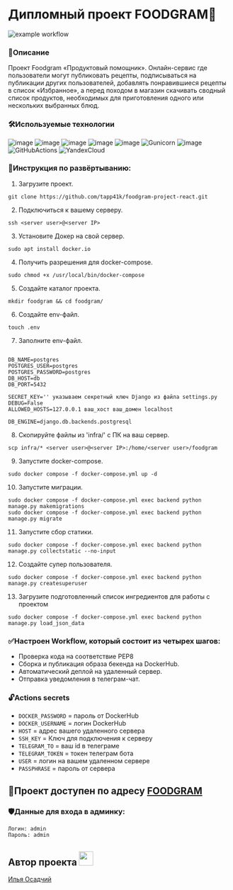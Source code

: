 # Дипломный проект FOODGRAM🍔 
![example workflow](https://github.com/tapp41k/foodgram-project-react/actions/workflows/foodgram_workflow.yml/badge.svg)
### 📖Описание
Проект Foodgram «Продуктовый помощник». Онлайн-сервис где пользователи могут публиковать рецепты, подписываться на публикации других пользователей, добавлять понравившиеся рецепты в список «Избранное», а перед походом в магазин скачивать сводный список продуктов, необходимых для приготовления одного или нескольких выбранных блюд.
### 🛠️Используемые технологии
![image](https://img.shields.io/badge/Python-FFD43B?style=for-the-badge&logo=python&logoColor=blue)
![image](https://img.shields.io/badge/Django-092E20?style=for-the-badge&logo=django&logoColor=green)
![image](https://img.shields.io/badge/django%20rest-ff1709?style=for-the-badge&logo=django&logoColor=white)
![image](https://img.shields.io/badge/Docker-2CA5E0?style=for-the-badge&logo=docker&logoColor=white)
![image](https://img.shields.io/badge/Nginx-009639?style=for-the-badge&logo=nginx&logoColor=white)
![Gunicorn](https://img.shields.io/badge/gunicorn-%298729.svg?style=for-the-badge&logo=gunicorn&logoColor=white)
![image](https://img.shields.io/badge/PostgreSQL-316192?style=for-the-badge&logo=postgresql&logoColor=white)
![GitHubActions](https://img.shields.io/badge/GitHub_Actions-black?style=for-the-badge&logo=github-actions&logoColor=white)
![YandexCloud](https://img.shields.io/badge/Yandex_Cloud-FFD43B?style=for-the-badge&logo=yandex-cloud&logoColor=white)
### 📝Инструкция по развёртыванию:
1. Загрузите проект.
```
git clone https://github.com/tapp41k/foodgram-project-react.git
```
2. Подключиться к вашему серверу.
```
ssh <server user>@<server IP>
```
3. Установите Докер на свой сервер.
```
sudo apt install docker.io
```
4. Получить разрешения для docker-compose.
```
sudo chmod +x /usr/local/bin/docker-compose
```
5. Создайте каталог проекта.
```
mkdir foodgram && cd foodgram/
```
6. Создайте env-файл.
```
touch .env
```
7. Заполните env-файл.
```

DB_NAME=postgres
POSTGRES_USER=postgres
POSTGRES_PASSWORD=postgres
DB_HOST=db
DB_PORT=5432

SECRET_KEY='' указываем секретный ключ Django из файла settings.py
DEBUG=False
ALLOWED_HOSTS=127.0.0.1 ваш_хост ваш_домен localhost

DB_ENGINE=django.db.backends.postgresql

```
8. Скопируйте файлы из 'infra/' с ПК на ваш сервер.
```
scp infra/* <server user>@<server IP>:/home/<server user>/foodgram
```
9. Запустите docker-compose.
```
sudo docker compose -f docker-compose.yml up -d
```
10. Запустите миграции.
```
sudo docker compose -f docker-compose.yml exec backend python manage.py makemigrations
sudo docker compose -f docker-compose.yml exec backend python manage.py migrate
```
11. Запустите сбор статики.
```
sudo docker compose -f docker-compose.yml exec backend python manage.py collectstatic --no-input
```
12. Создайте супер пользователя.
```
sudo docker compose -f docker-compose.yml exec backend python manage.py createsuperuser
```
13. Загрузите подготовленный список ингредиентов для работы с проектом
```
sudo docker compose -f docker-compose.yml exec backend python manage.py load_json_data
```

### ✅Настроен Workflow, который состоит из четырех шагов:
- Проверка кода на соответствие PEP8
- Сборка и публикация образа бекенда на DockerHub.
- Автоматический деплой на удаленный сервер.
- Отправка уведомления в телеграм-чат.

### 🔓Actions secrets
- `DOCKER_PASSWORD` = пароль от DockerHub
- `DOCKER_USERNAME` = логин DockerHub
- `HOST` = адрес вашего удаленного сервера
- `SSH_KEY` = Ключ для подключения к серверу
- `TELEGRAM_TO` = ваш id в телеграме
- `TELEGRAM_TOKEN` = токен телеграм бота
- `USER` = логин на вашем удаленном сервере
- `PASSPHRASE` = пароль от сервера

<h2>🚀Проект доступен по адресу 
<a href="https://foodgramn1.sytes.net/" target="_blank">FOODGRAM</a></h2>

### 🛡️Данные для входа в админку:
```
Логин: admin
Пароль: admin
```
<h2> Автор проекта </a> 
<img src="https://github.com/blackcater/blackcater/raw/main/images/Hi.gif" height="32" width="32"/></h2>

[Илья Осадчий](https://github.com/tapp41k)
